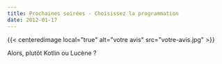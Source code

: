 ```yaml
---
title: Prochaines soirées - Choisissez la programmation
date: 2012-01-17
---
```


{{< centeredimage local="true" alt="votre avis" src="votre-avis.jpg" >}}

Alors, plutôt Kotlin ou Lucène ?

